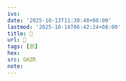 ```yaml
---
ivs:
date: '2025-10-13T11:30:48+08:00'
lastmod: '2025-10-14T06:42:24+08:00'
title: 󰧌
url: 󰧌
tags: [肕]
hex: 
src: GHZR
note:
---
```

